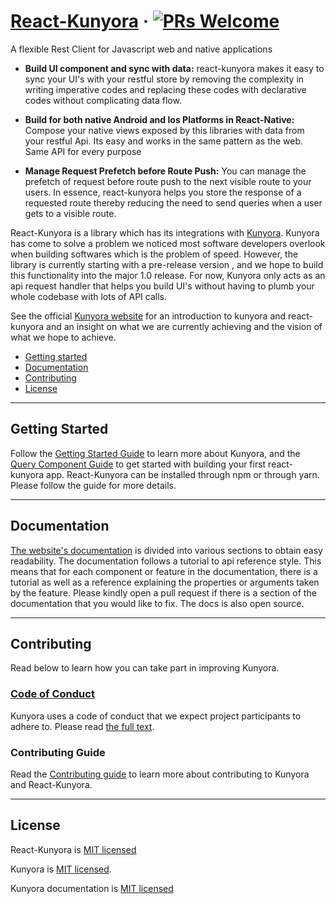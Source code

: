 # [React-Kunyora](https://kunyora.github.io/kunyora/docs/kunyora_provider_component.html) &middot; [![PRs Welcome](https://img.shields.io/badge/PRs-welcome-brightgreen.svg?style=flat-square)](CONTRIBUTING.md) 

A flexible Rest Client for Javascript web and native applications

- **Build UI component and sync with data:** react-kunyora makes it easy to sync your UI's with your restful store by removing the complexity in writing imperative codes and replacing these codes with declarative codes without complicating data flow.

- **Build for both native Android and Ios Platforms in React-Native:** Compose your native views exposed by this libraries with data from your restful Api. Its easy and works in the same pattern as the web. Same API for every purpose

- **Manage Request Prefetch before Route Push:** You can manage the prefetch of request before route push to the next visible route to your users. In essence, react-kunyora helps you store the response of a requested route thereby reducing the need to send queries when a user gets to a visible route. 

React-Kunyora is a library which has its integrations with [Kunyora](https://github.com/kunyora/kunyora). Kunyora has come to solve a problem we noticed most software developers overlook when building softwares which is the problem of speed. However, the library is currently starting with a pre-release version , and we hope to build this functionality into the major 1.0 release. For now, Kunyora only acts as an api request handler that helps you build UI's without having to plumb your whole codebase with lots of API calls. 

See the official [Kunyora website](https://kunyora.github.io/kunyora) for an introduction to kunyora and react-kunyora and an insight on what we are currently achieving and the vision of what we hope to achieve. 

- [Getting started](#getting-started)
- [Documentation](#documentation)
- [Contributing](#contributing)
- [License](#license)

---

## Getting Started 

Follow the [Getting Started Guide](https://kunyora.github.io/kunyora/docs/getting_started.html) to learn more about Kunyora, and the [Query Component Guide](https://kunyora.github.io/kunyora/docs/query_component.html) to get started with building your first react-kunyora app. React-Kunyora can be installed through npm or through yarn. Please follow the guide for more details. 

---

## Documentation 

[The website's documentation](https://kunyora.github.io/kunyora/docs/getting_started.html) is divided into various sections to obtain easy readability. The documentation follows a tutorial to api reference style. This means that for each component or feature in the documentation, there is a tutorial as well as a reference explaining the properties or arguments taken by the feature. Please kindly open a pull request if there is a section of the documentation that you would like to fix. The docs is also open source. 

---

## Contributing 

Read below to learn how you can take part in improving Kunyora. 

### [Code of Conduct](https://github.com/kunyora/react-kunyora/blob/master/CODE_OF_CONDUCT.md)

Kunyora uses a code of conduct that we expect project participants to adhere to. Please read [the full text](https://github.com/kunyora/kunyora/blob/master/CODE_OF_CONDUCT.md).

### Contributing Guide 

Read the [Contributing guide](https://kunyora.github.io/kunyora/docs/how_to_contribute.html) to learn more about contributing to Kunyora and React-Kunyora.

---

## License 

React-Kunyora is [MIT licensed](https://github.com/kunyora/react-kunyora/blob/master/LICENSE.md)

Kunyora is [MIT licensed](./LICENSE).

Kunyora documentation is [MIT licensed](https://github.com/kunyora/kunyora-website/blob/master/LICENSE.md)

